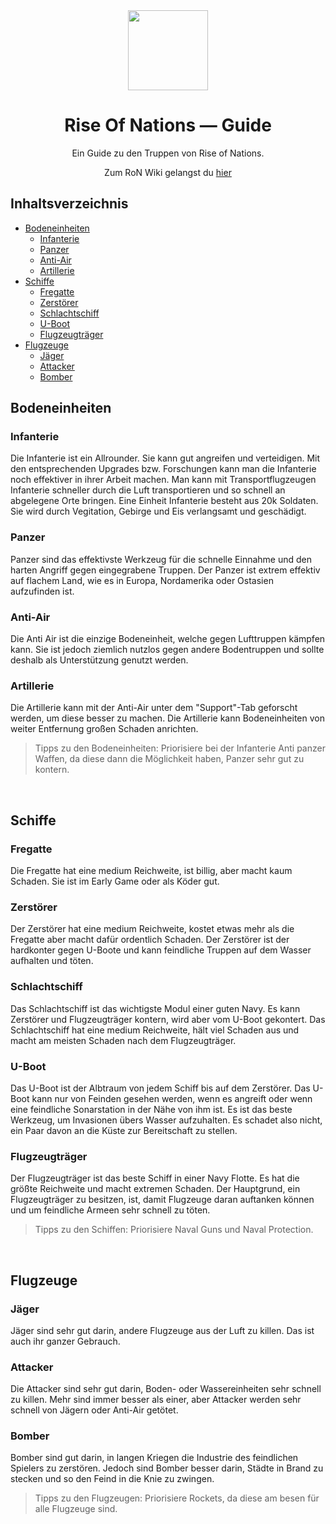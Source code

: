 <div align="center" width="100%">
    <img src="https://i.toaaa.de/i/twjgi.png" width="128"/>
</div>
<p align="center">
  <h1 align="center">Rise Of Nations — Guide</h1>
  <p  align="center">Ein Guide zu den Truppen von Rise of Nations.<p>
  <p  align="center">Zum RoN Wiki gelangst du <a href="https://ronroblox.fandom.com/wiki/Roblox_Rise_of_Nations_Wiki">hier</a></p>
</p>

## Inhaltsverzeichnis

* [Bodeneinheiten](#bodeneinheiten)
  * [Infanterie](#infanterie)
  * [Panzer](#panzer)
  * [Anti-Air](#anti-air)
  * [Artillerie](#artillerie)
* [Schiffe](#schiffe)
  * [Fregatte](#fregatte)
  * [Zerstörer](#zerstörer)
  * [Schlachtschiff](#schlachtschiff)
  * [U-Boot](#u-boot)
  * [Flugzeugträger](#flugzeugträger)
* [Flugzeuge](#flugzeuge)
   * [Jäger](#jäger)
   * [Attacker](#attacker)
   * [Bomber](#bomber)

## Bodeneinheiten
### Infanterie
Die Infanterie ist ein Allrounder. Sie kann gut angreifen und verteidigen. Mit den entsprechenden Upgrades bzw. Forschungen kann man die Infanterie noch effektiver in ihrer Arbeit machen. Man kann mit Transportflugzeugen Infanterie schneller durch die Luft transportieren und so schnell an abgelegene Orte bringen. Eine Einheit Infanterie besteht aus 20k Soldaten.
Sie wird durch Vegitation, Gebirge und Eis verlangsamt und geschädigt.

### Panzer
Panzer sind das effektivste Werkzeug für die schnelle Einnahme und den harten Angriff gegen eingegrabene Truppen. Der Panzer ist extrem effektiv auf flachem Land, wie es in Europa, Nordamerika oder Ostasien aufzufinden ist.

### Anti-Air
Die Anti Air ist die einzige Bodeneinheit, welche gegen Lufttruppen kämpfen kann. Sie ist jedoch ziemlich nutzlos gegen andere Bodentruppen und sollte deshalb als Unterstützung genutzt werden.

### Artillerie
Die Artillerie kann mit der Anti-Air unter dem "Support"-Tab geforscht werden, um diese besser zu machen. Die Artillerie kann Bodeneinheiten von weiter Entfernung großen Schaden anrichten.

> Tipps zu den Bodeneinheiten:
> Priorisiere bei der Infanterie Anti panzer Waffen, da diese dann die Möglichkeit haben, Panzer sehr gut zu kontern.
<br />

## Schiffe
### Fregatte
Die Fregatte hat eine medium Reichweite, ist billig, aber macht kaum Schaden. Sie ist im Early Game oder als Köder gut.

### Zerstörer
Der Zerstörer hat eine medium Reichweite, kostet etwas mehr als die Fregatte aber macht dafür ordentlich Schaden. Der Zerstörer ist der hardkonter gegen U-Boote und kann feindliche Truppen auf dem Wasser aufhalten und töten.

### Schlachtschiff
Das Schlachtschiff ist das wichtigste Modul einer guten Navy. Es kann Zerstörer und Flugzeugträger kontern, wird aber vom U-Boot gekontert. Das Schlachtschiff hat eine medium Reichweite, hält viel Schaden aus und macht am meisten Schaden nach dem Flugzeugträger.

### U-Boot
Das U-Boot ist der Albtraum von jedem Schiff bis auf dem Zerstörer. Das U-Boot kann nur von Feinden gesehen werden, wenn es angreift oder wenn eine feindliche Sonarstation in der Nähe von ihm ist. Es ist das beste Werkzeug, um Invasionen übers Wasser aufzuhalten. Es schadet also nicht, ein Paar davon an die Küste zur Bereitschaft zu stellen.

### Flugzeugträger
Der Flugzeugträger ist das beste Schiff in einer Navy Flotte. Es hat die größte Reichweite und macht extremen Schaden. Der Hauptgrund, ein Flugzeugträger zu besitzen, ist, damit Flugzeuge daran auftanken können und um feindliche Armeen sehr schnell zu töten.

> Tipps zu den Schiffen:
> Priorisiere Naval Guns und Naval Protection.
<br />

## Flugzeuge
### Jäger
Jäger sind sehr gut darin, andere Flugzeuge aus der Luft zu killen. Das ist auch ihr ganzer Gebrauch.

### Attacker
Die Attacker sind sehr gut darin, Boden- oder Wassereinheiten sehr schnell zu killen. Mehr sind immer besser als einer, aber Attacker werden sehr schnell von Jägern oder Anti-Air getötet.

### Bomber
Bomber sind gut darin, in langen Kriegen die Industrie des feindlichen Spielers zu zerstören. Jedoch sind Bomber besser darin, Städte in Brand zu stecken und so den Feind in die Knie zu zwingen.

> Tipps zu den Flugzeugen:
> Priorisiere Rockets, da diese am besen für alle Flugzeuge sind.
